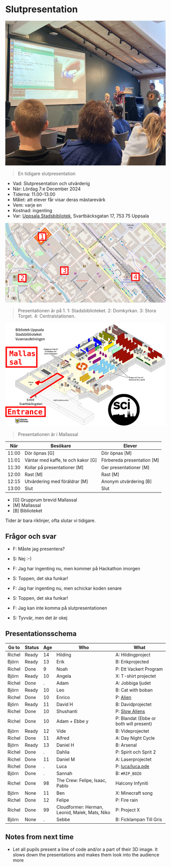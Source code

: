 # Slutpresentation

![En tidigare slutpresentation](IMG_1522.jpg)

> En tidigare slutpresentation

- Vad: Slutpresentation och utvärderig
- När: Lördag 7:e December 2024
- Tiderna: 11.00-13.00
- Målet: att elever får visar deras mästarevärk
- Vem: varje en
- Kostnad: ingenting
- Var: [Uppsala Stadsbibliotek](https://bibliotekuppsala.se/web/arena/stadsbiblioteket),
  Svartbäcksgatan 17, 753 75 Uppsala

![Plan av Uppsala](uppsala_map_annotated.png)

> Presentationen är på 1.
> 1: Stadsbiblioteket.
> 2: Domkyrkan.
> 3: Stora Torget.
> 4: Centralstationen.

![Plan av Stadsbiblioteket](usb_mallassal_annotated.png)

> Presentationen är i Mallassal

När  |Besökare                           | Elever
-----|-----------------------------------|-----------------------
11:00|Dör öpnas [G]                      | Dör öpnas [M]
11:01|Väntar med kaffe, te och kakor [G] | Förbereda presentation [M]
11:30|Kollar på presentationer  [M]      | Ger presentationer  [M]
12:00|Rast [M]                           | Rast  [M]
12:15|Utvärdering med föräldrar [M]      | Anonym utvärdering [B]
13:00|Slut                               | Slut

- [G] Grupprum brevid Mallassal
- [M] Mallassal
- [B] Biblioteket

Tider är bara riklinjer, ofta slutar vi tidigare.

## Frågor och svar

- F: Måste jag presentera?
- S: Nej :-)

- F: Jag har ingenting nu, men kommer på Hackathon imorgen
- S: Toppen, det ska funkar!

- F: Jag har ingenting nu, men schickar koden senare
- S: Toppen, det ska funkar!

- F: Jag kan inte komma på slutpresentationen
- S: Tyvvär, men det är okej

## Presentationsschema

Go to |Status|Age|Who           |What
------|------|---|--------------|-------------------
Richel|Ready |14 |Hilding       |A: Hildingproject
Björn |Ready |13 |Erik          |B: Erikprojected
Richel|Done  |9  |Noah          |P: Ett Vackert Program
Björn |Ready |10 |Angela        |X: T-shirt projectet
Richel|Done  |.  |Adam          |A: Jobbiga ljudet
Björn |Ready |10 |Leo           |B: Cat with boban
Richel|Done  |10 |Enrico        |P: [Alien](enrico/enrico.pde)
Björn |Ready |11 |David H       |B: Davidprojectet
Richel|Done  |10 |Shushanti     |P: [Slow Aliens](shushanti/shushanti.pde)
Richel|Done  |10 |Adam + Ebbe y |P: Blandat (Ebbe or both will present)
Björn |Ready |12 |Vide          |B: Videprojectet
Richel|Done  |11 |Alfred        |A: Day Night Cycle
Björn |Ready |13 |Daniel H      |B: Arsenal
Richel|Done  |.  |Dahlia        |P: Spirit och Sprit 2
Richel|Done  |11 |Daniel M      |A: Laserprojectet
Richel|Done  |.  |Luca          |P: [luca/luca.pde](luca/luca.pde)
Björn |Done  |.  |Sannah        |B: `#RIP_BOZO`
Richel|Done  |98 |The Crew: Felipe, Isaac, Pablo |Halcony Infyniti
Björn |None  |11 |Ben           |X: Minecraft song
Richel|Done  |12 |Felipe        |P: Fire rain
Richel|Done  |99 |Cloudformer: Herman, Leonid, Malek, Mats, Niko |P: Project X
Björn |None  |.  |Sebbe         |B: Ficklampan Till Gris

## Notes from next time

- Let all pupils present a line of code and/or a part of their 3D image.
  It slows down the presentations and makes them look into the audience more
